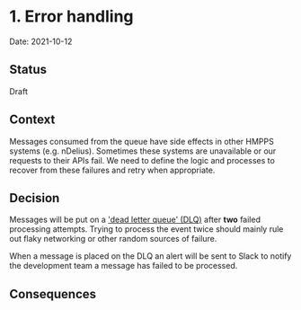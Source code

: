# 1. Error handling  

Date: 2021-10-12

## Status

Draft

## Context

Messages consumed from the queue have side effects in other HMPPS systems (e.g. nDelius). 
Sometimes these systems are unavailable or our requests to their APIs fail.
We need to define the logic and processes to recover from these failures and retry when appropriate.

## Decision

Messages will be put on a ['dead letter queue' (DLQ)](https://docs.aws.amazon.com/AWSSimpleQueueService/latest/SQSDeveloperGuide/sqs-dead-letter-queues.html) after **two** failed processing attempts.
Trying to process the event twice should mainly rule out flaky networking or other random sources of failure.

When a message is placed on the DLQ an alert will be sent to Slack to notify the development team a message has failed to be processed.

## Consequences



